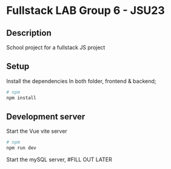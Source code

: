 # Fullstack LAB Group 6 - JSU23

## Description

School project for a fullstack JS project

## Setup

Install the dependencies
In both folder, frontend & backend;

```bash
# npm
npm install
```

## Development server

Start the Vue vite server

```bash
# npm
npm run dev
```

Start the mySQL server,
#FILL OUT LATER
